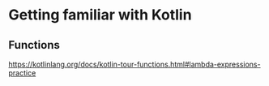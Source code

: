 # Getting familiar with Kotlin

## Functions

https://kotlinlang.org/docs/kotlin-tour-functions.html#lambda-expressions-practice
